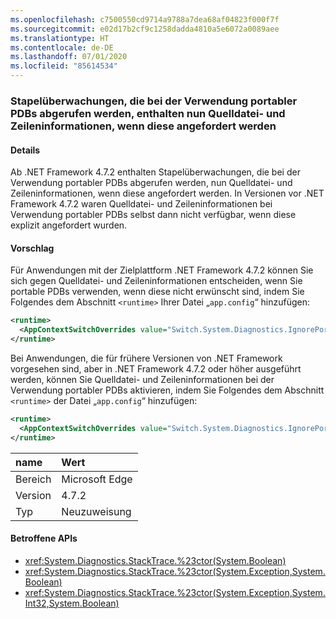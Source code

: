 ```yaml
---
ms.openlocfilehash: c7500550cd9714a9788a7dea68af04823f000f7f
ms.sourcegitcommit: e02d17b2cf9c1258dadda4810a5e6072a0089aee
ms.translationtype: HT
ms.contentlocale: de-DE
ms.lasthandoff: 07/01/2020
ms.locfileid: "85614534"
---
```

### <a name="stack-traces-obtained-when-using-portable-pdbs-now-include-source-file-and-line-information-if-requested"></a>Stapelüberwachungen, die bei der Verwendung portabler PDBs abgerufen werden, enthalten nun Quelldatei- und Zeileninformationen, wenn diese angefordert werden

#### <a name="details"></a>Details

Ab .NET Framework 4.7.2 enthalten Stapelüberwachungen, die bei der Verwendung portabler PDBs abgerufen werden, nun Quelldatei- und Zeileninformationen, wenn diese angefordert werden. In Versionen vor .NET Framework 4.7.2 waren Quelldatei- und Zeileninformationen bei Verwendung portabler PDBs selbst dann nicht verfügbar, wenn diese explizit angefordert wurden.

#### <a name="suggestion"></a>Vorschlag

Für Anwendungen mit der Zielplattform .NET Framework 4.7.2 können Sie sich gegen Quelldatei- und Zeileninformationen entscheiden, wenn Sie portable PDBs verwenden, wenn diese nicht erwünscht sind, indem Sie Folgendes dem Abschnitt `<runtime>` Ihrer Datei „`app.config`“ hinzufügen:

```xml
<runtime>
  <AppContextSwitchOverrides value="Switch.System.Diagnostics.IgnorePortablePDBsInStackTraces=true" />
</runtime>
```

Bei Anwendungen, die für frühere Versionen von .NET Framework vorgesehen sind, aber in .NET Framework 4.7.2 oder höher ausgeführt werden, können Sie Quelldatei- und Zeileninformationen bei der Verwendung portabler PDBs aktivieren, indem Sie Folgendes dem Abschnitt `<runtime>` der Datei „`app.config`“ hinzufügen:

```xml
<runtime>
  <AppContextSwitchOverrides value="Switch.System.Diagnostics.IgnorePortablePDBsInStackTraces=false" />
</runtime>
```

| name    | Wert       |
|:--------|:------------|
| Bereich   | Microsoft Edge        |
| Version | 4.7.2       |
| Typ    | Neuzuweisung |

#### <a name="affected-apis"></a>Betroffene APIs

- <xref:System.Diagnostics.StackTrace.%23ctor(System.Boolean)>
- <xref:System.Diagnostics.StackTrace.%23ctor(System.Exception,System.Boolean)>
- <xref:System.Diagnostics.StackTrace.%23ctor(System.Exception,System.Int32,System.Boolean)>
